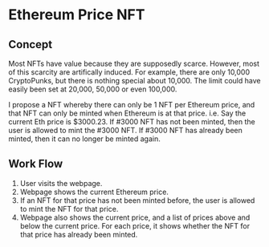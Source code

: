 # Ethereum Price NFT

## Concept
Most NFTs have value because they are supposedly scarce. However, most of this scarcity are artifically induced. For example, there are only 10,000 CryptoPunks, but there is nothing special about 10,000. The limit could have easily been set at 20,000, 50,000 or even 100,000.

I propose a NFT whereby there can only be 1 NFT per Ethereum price, and that NFT can only be minted when Ethereum is at that price. i.e. Say the current Eth price is $3000.23. If #3000 NFT has not been minted, then the user is allowed to mint the #3000 NFT. If #3000 NFT has already been minted, then it can no longer be minted again.


## Work Flow
1. User visits the webpage.
2. Webpage shows the current Ethereum price.
3. If an NFT for that price has not been minted before, the user is allowed to mint the NFT for that price.
4. Webpage also shows the current price, and a list of prices above and below the current price. For each price, it shows whether the NFT for that price has already been minted.